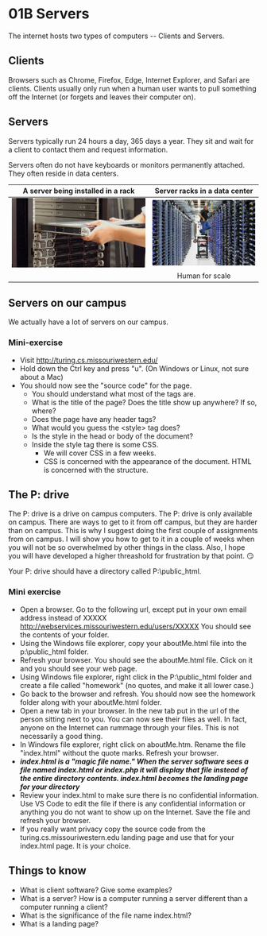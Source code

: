 # 01B Servers

The internet hosts two types of computers -- Clients and Servers.

## Clients

Browsers such as Chrome, Firefox, Edge, Internet Explorer, and Safari are clients.  Clients usually only run when a human user wants to pull something off the Internet (or forgets and leaves their computer on).

## Servers

Servers typically run 24 hours a day, 365 days a year. They sit and wait for a client to contact them and request information.

Servers often do not have keyboards or monitors permanently attached.  They often reside in data centers.

| A server being installed in a rack|Server racks in a data center|
|:---:|:---:|
|![Server in a rack](images/Rackmount-Server.jpg)|![A Data Center ](images/google-people-14-e1402017295557.jpg)|
| |Human for scale|

## Servers on our campus

We actually have a lot of servers on our campus.

### Mini-exercise

* Visit http://turing.cs.missouriwestern.edu/
* Hold down the Ctrl key and press "u".  (On Windows or Linux, not sure about a Mac)
* You should now see the "source code" for the page.  
  * You should understand what most of the tags are.
  * What is the title of the page?  Does the title show up anywhere?  If so, where?
  * Does the page have any header tags?
  * What would you guess the &lt;style&gt; tag does?
  * Is the style in the head or body of the document?
  * Inside the style tag there is some CSS.  
    * We will cover CSS in a few weeks.  
    * CSS is concerned with the appearance of the document.  HTML is concerned with the structure.

## The P: drive

The P: drive is a drive on campus computers.  The P: drive is only available on campus.  There are ways to get to it from off campus, but they are harder than on campus.  This is why I suggest doing the first couple of assignments from on campus.  I will show you how to get to it in a couple of weeks when you will not be so overwhelmed by other things in the class.  Also, I hope you will have developed a higher threashold for frustration by that point. :smirk:

Your P: drive should have a directory called P:\public_html.

### Mini exercise

* Open a browser.  Go to the following url, except put in your own email address instead of XXXXX  http://webservices.missouriwestern.edu/users/XXXXX  You should see the contents of your folder.
* Using the Windows file explorer, copy your aboutMe.html file into the p:\public_html folder.
* Refresh your browser.  You should see the aboutMe.html file.  Click on it and you should see your web page.
* Using Windows file explorer, right click in the P:\public_html folder and create a file called "homework" (no quotes, and make it all lower case.)
* Go back to the browser and refresh.  You should now see the homework folder along with your aboutMe.html folder.
* Open a new tab in your browser.  In the new tab put in the url of the person sitting next to you.  You can now see their files as well.  In fact, anyone on the Internet can rummage through your files.  This is not necessarily a good thing.
* In Windows file explorer, right click on aboutMe.htm.  Rename the file "index.html" without the quote marks.  Refresh your browser.
* ***index.html is a "magic file name."  When the server software sees a file named index.html or index.php it will display that file instead of the entire directory contents.  index.html becomes the landing page for your directory***
* Review your index.html to make sure there is no confidential information.  Use VS Code to edit the file if there is any confidential information or anything you do not want to show up on the Internet.  Save the file and refresh your browser.
* If you really want privacy copy the source code from the turing.cs.missouriwestern.edu landing page and use that for your index.html page.  It is your choice.

## Things to know

* What is client software? Give some examples?
* What is a server?  How is a computer running a server different than a computer running a client?
* What is the significance of the file name index.html?
* What is a landing page?